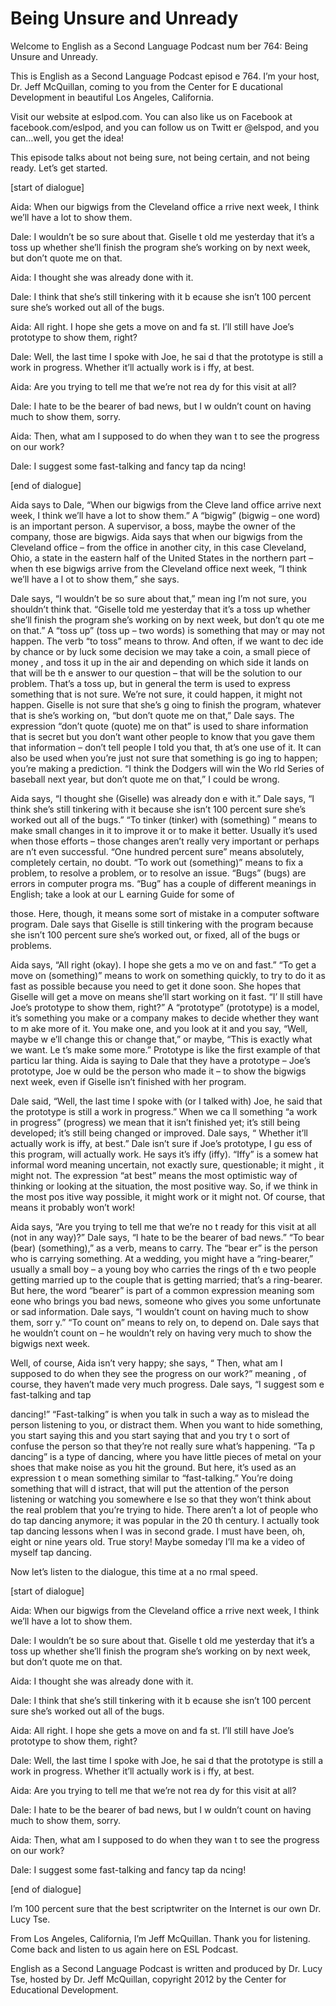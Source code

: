 # Being Unsure and Unready

Welcome to English as a Second Language Podcast num ber 764: Being Unsure and Unready. 

This is English as a Second Language Podcast episod e 764.  I’m your host, Dr. Jeff McQuillan, coming to you from the Center for E ducational Development in beautiful Los Angeles, California. 

Visit our website at eslpod.com.  You can also like  us on Facebook at facebook.com/eslpod, and you can follow us on Twitt er @elspod, and you can…well, you get the idea! 

This episode talks about not being sure, not being certain, and not being ready. Let’s get started. 

[start of dialogue] 

Aida:  When our bigwigs from the Cleveland office a rrive next week, I think we’ll have a lot to show them. 

Dale:  I wouldn’t be so sure about that.  Giselle t old me yesterday that it’s a toss up whether she’ll finish the program she’s working on by next week, but don’t quote me on that. 

Aida:  I thought she was already done with it.   

Dale:  I think that she’s still tinkering with it b ecause she isn’t 100 percent sure she’s worked out all of the bugs. 

Aida:  All right.  I hope she gets a move on and fa st.  I’ll still have Joe’s prototype to show them, right? 

Dale:  Well, the last time I spoke with Joe, he sai d that the prototype is still a work in progress.  Whether it’ll actually work is i ffy, at best.   

Aida:  Are you trying to tell me that we’re not rea dy for this visit at all? 

Dale:  I hate to be the bearer of bad news, but I w ouldn’t count on having much to show them, sorry. 

Aida:  Then, what am I supposed to do when they wan t to see the progress on our work? 

Dale:  I suggest some fast-talking and fancy tap da ncing! 

[end of dialogue] 

Aida says to Dale, “When our bigwigs from the Cleve land office arrive next week, I think we’ll have a lot to show them.”  A “bigwig”  (bigwig – one word) is an important person.  A supervisor, a boss, maybe the owner of the company, those are bigwigs.  Aida says that when our bigwigs from the Cleveland office – from the office in another city, in this case Cleveland,  Ohio, a state in the eastern half of the United States in the northern part – when th ese bigwigs arrive from the Cleveland office next week, “I think we’ll have a l ot to show them,” she says. 

Dale says, “I wouldn’t be so sure about that,” mean ing I’m not sure, you shouldn’t think that.  “Giselle told me yesterday that it’s a  toss up whether she’ll finish the program she’s working on by next week, but don’t qu ote me on that.”  A “toss up” (toss up – two words) is something that may or may not happen.  The verb “to toss” means to throw.  And often, if we want to dec ide by chance or by luck some decision we may take a coin, a small piece of money , and toss it up in the air and depending on which side it lands on that will be th e answer to our question – that will be the solution to our problem.  That’s a toss  up, but in general the term is used to express something that is not sure.  We’re not sure, it could happen, it might not happen.  Giselle is not sure that she’s g oing to finish the program, whatever that is she’s working on, “but don’t quote  me on that,” Dale says.  The expression “don’t quote (quote) me on that” is used  to share information that is secret but you don’t want other people to know that  you gave them that information – don’t tell people I told you that, th at’s one use of it.  It can also be used when you’re just not sure that something is go ing to happen; you’re making a prediction.  “I think the Dodgers will win the Wo rld Series of baseball next year, but don’t quote me on that,” I could be wrong. 

Aida says, “I thought she (Giselle) was already don e with it.”  Dale says, “I think she’s still tinkering with it because she isn’t 100  percent sure she’s worked out all of the bugs.”  “To tinker (tinker) with (something) ” means to make small changes in it to improve it or to make it better.  Usually it’s used when those efforts – those changes aren’t really very important or perhaps are n’t even successful.  “One hundred percent sure” means absolutely, completely certain, no doubt.  “To work out (something)” means to fix a problem, to resolve  a problem, or to resolve an issue.  “Bugs” (bugs) are errors in computer progra ms.  “Bug” has a couple of different meanings in English; take a look at our L earning Guide for some of  

those.  Here, though, it means some sort of mistake  in a computer software program.  Dale says that Giselle is still tinkering  with the program because she isn’t 100 percent sure she’s worked out, or fixed, all of the bugs or problems. 

Aida says, “All right (okay).  I hope she gets a mo ve on and fast.”  “To get a move on (something)” means to work on something quickly,  to try to do it as fast as possible because you need to get it done soon.  She  hopes that Giselle will get a move on means she’ll start working on it fast.  “I’ ll still have Joe’s prototype to show them, right?”  A “prototype” (prototype) is a model, it’s something you make or a company makes to decide whether they want to m ake more of it.  You make one, and you look at it and you say, “Well, maybe w e’ll change this or change that,” or maybe, “This is exactly what we want.  Le t’s make some more.” Prototype is like the first example of that particu lar thing.  Aida is saying to Dale that they have a prototype – Joe’s prototype, Joe w ould be the person who made it – to show the bigwigs next week, even if Giselle  isn’t finished with her program. 

Dale said, “Well, the last time I spoke with (or I talked with) Joe, he said that the prototype is still a work in progress.”  When we ca ll something “a work in progress” (progress) we mean that it isn’t finished  yet; it’s still being developed; it’s still being changed or improved.  Dale says, “ Whether it’ll actually work is iffy, at best.”  Dale isn’t sure if Joe’s prototype, I gu ess of this program, will actually work.  He says it’s iffy (iffy).  “Iffy” is a somew hat informal word meaning uncertain, not exactly sure, questionable; it might , it might not.  The expression “at best” means the most optimistic way of thinking  or looking at the situation, the most positive way.  So, if we think in the most pos itive way possible, it might work or it might not.  Of course, that means it probably  won’t work!   

Aida says, “Are you trying to tell me that we’re no t ready for this visit at all (not in any way)?”  Dale says, “I hate to be the bearer of bad news.”  “To bear (bear) (something),” as a verb, means to carry.  The “bear er” is the person who is carrying something.  At a wedding, you might have a  “ring-bearer,” usually a small boy – a young boy who carries the rings of th e two people getting married up to the couple that is getting married; that’s a ring-bearer.  But here, the word “bearer” is part of a common expression meaning som eone who brings you bad news, someone who gives you some unfortunate or sad  information.  Dale says, “I wouldn’t count on having much to show them, sorr y.”  “To count on” means to rely on, to depend on.  Dale says that he wouldn’t count on – he wouldn’t rely on having very much to show the bigwigs next week. 

Well, of course, Aida isn’t very happy; she says, “ Then, what am I supposed to do when they see the progress on our work?” meaning , of course, they haven’t made very much progress.  Dale says, “I suggest som e fast-talking and tap  

dancing!”  “Fast-talking” is when you talk in such a way as to mislead the person listening to you, or distract them.  When you want to hide something, you start saying this and you start saying that and you try t o sort of confuse the person so that they’re not really sure what’s happening.  “Ta p dancing” is a type of dancing, where you have little pieces of metal on your shoes  that make noise as you hit the ground.  But here, it’s used as an expression t o mean something similar to “fast-talking.”  You’re doing something that will d istract, that will put the attention of the person listening or watching you somewhere e lse so that they won’t think about the real problem that you’re trying to hide.  There aren’t a lot of people who do tap dancing anymore; it was popular in the 20 th  century.  I actually took tap dancing lessons when I was in second grade.  I must  have been, oh, eight or nine years old.  True story!  Maybe someday I’ll ma ke a video of myself tap dancing. 

Now let’s listen to the dialogue, this time at a no rmal speed. 

[start of dialogue] 

Aida:  When our bigwigs from the Cleveland office a rrive next week, I think we’ll have a lot to show them. 

Dale:  I wouldn’t be so sure about that.  Giselle t old me yesterday that it’s a toss up whether she’ll finish the program she’s working on by next week, but don’t quote me on that. 

Aida:  I thought she was already done with it.   

Dale:  I think that she’s still tinkering with it b ecause she isn’t 100 percent sure she’s worked out all of the bugs. 

Aida:  All right.  I hope she gets a move on and fa st.  I’ll still have Joe’s prototype to show them, right? 

Dale:  Well, the last time I spoke with Joe, he sai d that the prototype is still a work in progress.  Whether it’ll actually work is i ffy, at best.   

Aida:  Are you trying to tell me that we’re not rea dy for this visit at all? 

Dale:  I hate to be the bearer of bad news, but I w ouldn’t count on having much to show them, sorry. 

Aida:  Then, what am I supposed to do when they wan t to see the progress on our work? 

Dale:  I suggest some fast-talking and fancy tap da ncing! 

[end of dialogue]  

I’m 100 percent sure that the best scriptwriter on the Internet is our own Dr. Lucy Tse.   

From Los Angeles, California, I’m Jeff McQuillan.  Thank you for listening.  Come back and listen to us again here on ESL Podcast. 

English as a Second Language Podcast is written and  produced by Dr. Lucy Tse, hosted by Dr. Jeff McQuillan, copyright 2012 by the  Center for Educational Development.

